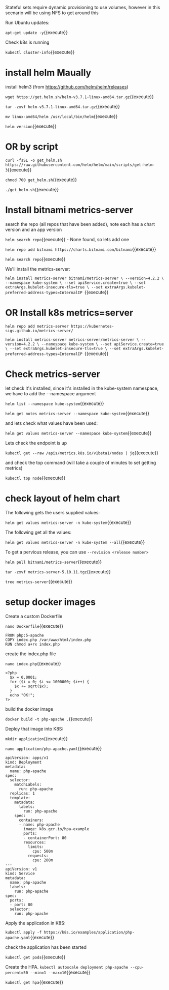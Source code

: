 Stateful sets require dynamic provisioning to use volumes,  however in this scenario will be using NFS to get around this


Run Ubuntu updates:

`apt-get update -y`{{execute}}

Check k8s is running

`kubectl cluster-info`{{execute}}


# install helm Maually

install helm3  (from https://github.com/helm/helm/releases)

`wget https://get.helm.sh/helm-v3.7.1-linux-amd64.tar.gz`{{execute}}   

`tar -zxvf helm-v3.7.1-linux-amd64.tar.gz`{{execute}}

`mv linux-amd64/helm /usr/local/bin/helm`{{execute}}

`helm version`{{execute}}

# OR by script

`curl -fsSL -o get_helm.sh https://raw.githubusercontent.com/helm/helm/main/scripts/get-helm-3`{{execute}}

`chmod 700 get_helm.sh`{{execute}}

`./get_helm.sh`{{execute}}



# Install bitnami metrics-server

search the repo (all repos that have been added), note each has a chart version and an app version

`helm search repo`{{execute}} - None found, so lets add one


`helm repo add bitnami https://charts.bitnami.com/bitnami`{{execute}}   

`helm search repo`{{execute}}

We'll install the metrics-server:

`helm install metrics-server bitnami/metrics-server \
  --version=4.2.2 \
  --namespace kube-system \
  --set apiService.create=true \
  --set extraArgs.kubelet-insecure-tls=true \
  --set extraArgs.kubelet-preferred-address-types=InternalIP
`{{execute}}

# OR Install k8s metrics=server

`helm repo add metrics-server https://kubernetes-sigs.github.io/metrics-server/`

`helm install metrics-server metrics-server/metrics-server \
  --version=4.2.2 \
  --namespace kube-system \
  --set apiService.create=true \
  --set extraArgs.kubelet-insecure-tls=true \
  --set extraArgs.kubelet-preferred-address-types=InternalIP
`{{execute}}


# Check metrics-server

let check it's installed, since it's installed in the kube-system namespace, we have to add the --namespace argument

`helm list --namespace kube-system`{{execute}}

`helm get notes metrics-server --namespace kube-system`{{execute}}

and lets check what values have been used:

`helm get values metrics-server --namespace kube-system`{{execute}}

Lets check the endpoint is up

`kubectl get --raw /apis/metrics.k8s.io/v1beta1/nodes | jq`{{execute}}

and check the top command (will take a couple of minutes to set getting metrics)

`kubectl top node`{{execute}}

# check layout of helm chart

The following gets the users supplied values:

`helm get values metrics-server -n kube-system`{{execute}}

The following get all the values:

`helm get values metrics-server -n kube-system --all`{{execute}}

To get a pervious release, you can use `--revision <release number>`

`helm pull bitnami/metrics-server`{{execute}}

`tar -zxvf metrics-server-5.10.11.tgz`{{execute}}

`tree metrics-server`{{execute}}




# setup docker images

Create a custom Dockerfile


`nano Dockerfile`{{execute}}

```
FROM php:5-apache
COPY index.php /var/www/html/index.php
RUN chmod a+rx index.php
```

create the index.php file

`nano index.php`{{execute}}
```
<?php
  $x = 0.0001;
  for ($i = 0; $i <= 1000000; $i++) {
    $x += sqrt($x);
  }
  echo "OK!";
?>
```

build the docker image

`docker build -t php-apache .`{{execute}}

Deploy that image into K8S:

`mkdir application`{{execute}}   

`nano application/php-apache.yaml`{{execute}}

```
apiVersion: apps/v1
kind: Deployment
metadata:
  name: php-apache
spec:
  selector:
    matchLabels:
      run: php-apache
  replicas: 1
  template:
    metadata:
      labels:
        run: php-apache
    spec:
      containers:
      - name: php-apache
        image: k8s.gcr.io/hpa-example
        ports:
        - containerPort: 80
        resources:
          limits:
            cpu: 500m
          requests:
            cpu: 200m
---
apiVersion: v1
kind: Service
metadata:
  name: php-apache
  labels:
    run: php-apache
spec:
  ports:
  - port: 80
  selector:
    run: php-apache
```



Apply the application in K8S:

`kubectl apply -f https://k8s.io/examples/application/php-apache.yaml`{{execute}}

check the application has been started

`kubectl get pods`{{execute}}





Create the HPA.
`kubectl autoscale deployment php-apache --cpu-percent=50 --min=1 --max=10`{{execute}}



`kubectl get hpa`{{execute}}

